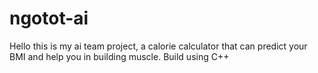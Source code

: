 # ngotot-ai
Hello this is my ai team project, a calorie calculator that can predict your BMI and help you in building muscle.
Build using C++
